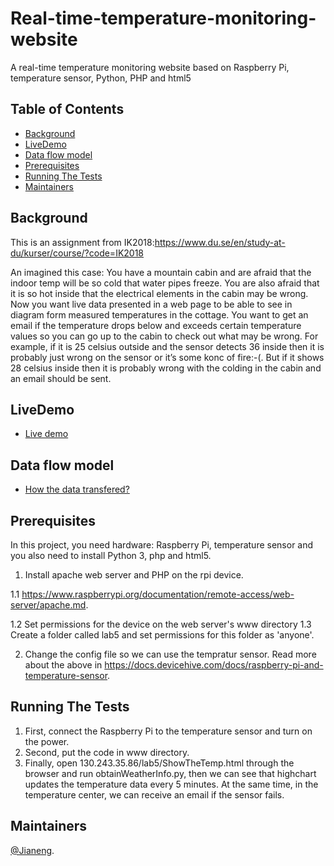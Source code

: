 # Real-time-temperature-monitoring-website
A real-time temperature monitoring website based on Raspberry Pi, temperature sensor, Python, PHP and html5
## Table of Contents

- [Background](#background)
- [LiveDemo](#livedemo)
- [Data flow model](#data-flow-model)
- [Prerequisites](#prerequisites)
- [Running The Tests](#running-The-Tests) 
- [Maintainers](#maintainers)

## Background
This is an assignment from IK2018:https://www.du.se/en/study-at-du/kurser/course/?code=IK2018

An imagined this case: You have a mountain cabin and are afraid that the indoor temp will be so cold that water pipes freeze. You are also afraid that it is so hot inside that the electrical elements in the cabin may be wrong. Now you want live data presented in a web page to be able to see in diagram form measured temperatures in the cottage. You want to get an email if the temperature drops below and exceeds certain temperature values so you can go up to the cabin to check out what may be wrong. For example, if it is 25 celsius outside and the sensor detects 36 inside then it is probably just wrong on the sensor or it’s  some konc of fire:-(. But if it shows 28 celsius inside then it is probably wrong with the colding in the cabin and an email should be sent.

## LiveDemo
- [Live demo](http://users.du.se/~h19jiali/Github_video/live_demo.mp4)

## Data flow model
- [How the data transfered?](https://github.com/jianengli/Real-time-temperature-monitoring-website/blob/master/data%20flow%20model.png)

## Prerequisites
In this project, you need hardware: Raspberry Pi, temperature sensor and you also need to install Python 3, php and html5.
1. Install apache web server and PHP on the rpi device.

1.1 https://www.raspberrypi.org/documentation/remote-access/web-server/apache.md.

1.2 Set permissions for the device on the web server's www directory 1.3 Create a folder called lab5 and set permissions for this folder as 'anyone'.

2. Change the config file so we can use the tempratur sensor.
Read more about the above in https://docs.devicehive.com/docs/raspberry-pi-and-temperature-sensor.

## Running The Tests
1. First, connect the Raspberry Pi to the temperature sensor and turn on the power.
2. Second, put the code in www directory.
3. Finally, open 130.243.35.86/lab5/ShowTheTemp.html through the browser and run obtainWeatherInfo.py, then we can see that highchart updates the temperature data every 5 minutes. At the same time, in the temperature center, we can receive an email if the sensor fails.

## Maintainers
[@Jianeng](https://github.com/jianengli).
